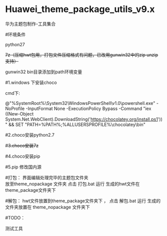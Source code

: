 # Huawei_theme_package_utils_v9.x
华为主题包制作-工具集合


#环境条件

python27

~~7z（压缩hwt包用，打包文件压缩格式有问题，已改用gunwin32中的zip unzip 支持）~~

gunwin32 bin目录添加到path环境变量

#1.windows 下安装choco

cmd下:

@"%SystemRoot%\System32\WindowsPowerShell\v1.0\powershell.exe" -NoProfile -InputFormat None -ExecutionPolicy Bypass -Command "iex ((New-Object System.Net.WebClient).DownloadString('https://chocolatey.org/install.ps1'))" && SET "PATH=%PATH%;%ALLUSERSPROFILE%\chocolatey\bin"



#2.choco安装python2.7


#~~3.choco安装7z~~


#4.choco安装pip


#5.pip 修改国内源


#打包：
界面编辑处理完毕的主题包文件夹   
放至theme_nopackage 文件夹
点击 打包.bat 运行 
生成的hwt文件在theme_package文件夹下


#解包：
hwt文件放置到theme_package文件夹下 ，
点击 解包.bat 运行
生成的文件夹放置在 theme_nopackage 文件夹下


#TODO：

测试工具
